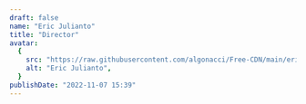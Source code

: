 ```yaml
---
draft: false
name: "Eric Julianto"
title: "Director"
avatar:
  {
    src: "https://raw.githubusercontent.com/algonacci/Free-CDN/main/eric.jpg",
    alt: "Eric Julianto",
  }
publishDate: "2022-11-07 15:39"
---
```

